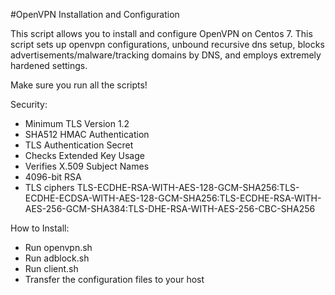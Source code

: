 #OpenVPN Installation and Configuration

This script allows you to install and configure OpenVPN on Centos 7. This script sets up openvpn configurations, unbound recursive dns setup, blocks advertisements/malware/tracking domains by DNS, and employs extremely hardened settings.

Make sure you run all the scripts!

Security:
- Minimum TLS Version 1.2
- SHA512 HMAC Authentication
- TLS Authentication Secret
- Checks Extended Key Usage
- Verifies X.509 Subject Names
- 4096-bit RSA
- TLS ciphers TLS-ECDHE-RSA-WITH-AES-128-GCM-SHA256:TLS-ECDHE-ECDSA-WITH-AES-128-GCM-SHA256:TLS-ECDHE-RSA-WITH-AES-256-GCM-SHA384:TLS-DHE-RSA-WITH-AES-256-CBC-SHA256

How to Install:
- Run openvpn.sh
- Run adblock.sh
- Run client.sh
- Transfer the configuration files to your host

